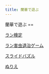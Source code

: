 ```yaml
---
title: 蘭華で遊ぶ
---
```

<link rel="stylesheet" href="/assets/stylesheets/playMenu.css" />
蘭華で遊ぶ
==
<div class="playMenu">
  <div class="playMenu_circle">
    <p><a href="/play/orchid_exam">ラン検定</a></p>
  </div>
  <div class="playMenu_circle">
    <p><a href="/play/shooting_game">ラン害虫退治ゲーム</a></p>
  </div>
  <div class="playMenu_circle">
    <p><a href="/play/slide_puzzle">スライドバズル</a></p>
  </div>
  <div class="playMenu_circle">
    <p><a href="/play/coloring">ぬりえ</a></p>
  </div>
</div>

